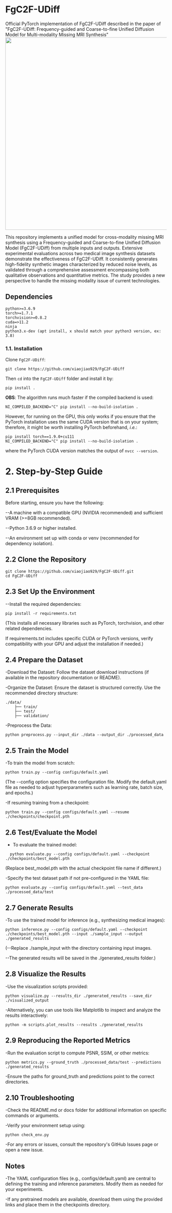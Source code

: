 # FgC2F-UDiff

Official PyTorch implementation of  FgC2F-UDiff described in the paper of "FgC2F-UDiff: Frequency-guided and Coarse-to-fine Unified Diffusion Model for Multi-modality Missing MRI Synthesis"
<img src="./figures/FgC2F-UDiff.png" width="600px">

This repository implements a unified model for cross-modality missing MRI synthesis using a Frequency-guided and Coarse-to-fine Unified Diffusion Model (FgC2F-UDiff) from multiple inputs and outputs. Extensive experimental evaluations across two medical image synthesis datasets demonstrate the effectiveness of FgC2F-UDiff. It consistently generates high-fidelity synthetic images characterized by reduced noise levels, as validated through a comprehensive assessment encompassing both qualitative observations and quantitative metrics. The study provides a new perspective to handle the missing modality issue of current technologies.

## Dependencies

```
python>=3.6.9
torch>=1.7.1
torchvision>=0.8.2
cuda=>11.2
ninja
python3.x-dev (apt install, x should match your python3 version, ex: 3.8)
```


### 1.1. Installation
Clone `FgC2F-UDiff`:
```shell
git clone https://github.com/xiaojiao929/FgC2F-UDiff
```
Then `cd` into the `FgC2F-UDiff` folder and install it by:
```shell
pip install .
```
**OBS**: The algorithm runs much faster if the compiled backend is used:
```shell
NI_COMPILED_BACKEND="C" pip install --no-build-isolation .
```
However, for running on the GPU, this only works if you ensure that the PyTorch installation uses the same CUDA version that is on your system; therefore, it might be worth installing PyTorch beforehand, *i.e.*:
```shell
pip install torch==1.9.0+cu111
NI_COMPILED_BACKEND="C" pip install --no-build-isolation .
```
where the PyTorch CUDA version matches the output of `nvcc --version`.

# 2. Step-by-Step Guide 
## 2.1 Prerequisites
Before starting, ensure you have the following:

--A machine with a compatible GPU (NVIDIA recommended) and sufficient VRAM (>=8GB recommended).

--Python 3.6.9 or higher installed.

--An environment set up with conda or venv (recommended for dependency isolation).

## 2.2 Clone the Repository
```
git clone https://github.com/xiaojiao929/FgC2F-UDiff.git
cd FgC2F-UDiff
```

## 2.3 Set Up the Environment
--Install the required dependencies:
```
pip install -r requirements.txt
```

(This installs all necessary libraries such as PyTorch, torchvision, and other related dependencies.

If requirements.txt includes specific CUDA or PyTorch versions, verify compatibility with your GPU and adjust the installation if needed.)

## 2.4 Prepare the Dataset
-Download the Dataset: Follow the dataset download instructions (if available in the repository documentation or README).

-Organize the Dataset: Ensure the dataset is structured correctly. Use the recommended directory structure:
```
./data/
    ├── train/
    ├── test/
    ├── validation/
```

-Preprocess the Data:
```
python preprocess.py --input_dir ./data --output_dir ./processed_data
```

## 2.5 Train the Model
-To train the model from scratch:
```
python train.py --config configs/default.yaml
```
(The --config option specifies the configuration file. Modify the default.yaml file as needed to adjust hyperparameters such as learning rate, batch size, and epochs.)

-If resuming training from a checkpoint:
```
python train.py --config configs/default.yaml --resume ./checkpoints/checkpoint.pth
```

## 2.6 Test/Evaluate the Model
- To evaluate the trained model:
```
  python evaluate.py --config configs/default.yaml --checkpoint ./checkpoints/best_model.pth
```
(Replace best_model.pth with the actual checkpoint file name if different.)

-Specify the test dataset path if not pre-configured in the YAML file:
```
python evaluate.py --config configs/default.yaml --test_data ./processed_data/test
```

## 2.7 Generate Results
-To use the trained model for inference (e.g., synthesizing medical images):
```
python inference.py --config configs/default.yaml --checkpoint ./checkpoints/best_model.pth --input ./sample_input --output ./generated_results
```
(--Replace ./sample_input with the directory containing input images.

--The generated results will be saved in the ./generated_results folder.)

## 2.8 Visualize the Results
-Use the visualization scripts provided:
```
python visualize.py --results_dir ./generated_results --save_dir ./visualized_output
```

-Alternatively, you can use tools like Matplotlib to inspect and analyze the results interactively:
```
python -m scripts.plot_results --results ./generated_results
```

## 2.9 Reproducing the Reported Metrics
-Run the evaluation script to compute PSNR, SSIM, or other metrics:
```
python metrics.py --ground_truth ./processed_data/test --predictions ./generated_results
```

-Ensure the paths for ground_truth and predictions point to the correct directories.

## 2.10 Troubleshooting
-Check the README.md or docs folder for additional information on specific commands or arguments.

-Verify your environment setup using:
```
python check_env.py
```

-For any errors or issues, consult the repository's GitHub Issues page or open a new issue.

## Notes
-The YAML configuration files (e.g., configs/default.yaml) are central to defining the training and inference parameters. Modify them as needed for your experiments.

-If any pretrained models are available, download them using the provided links and place them in the checkpoints directory.

